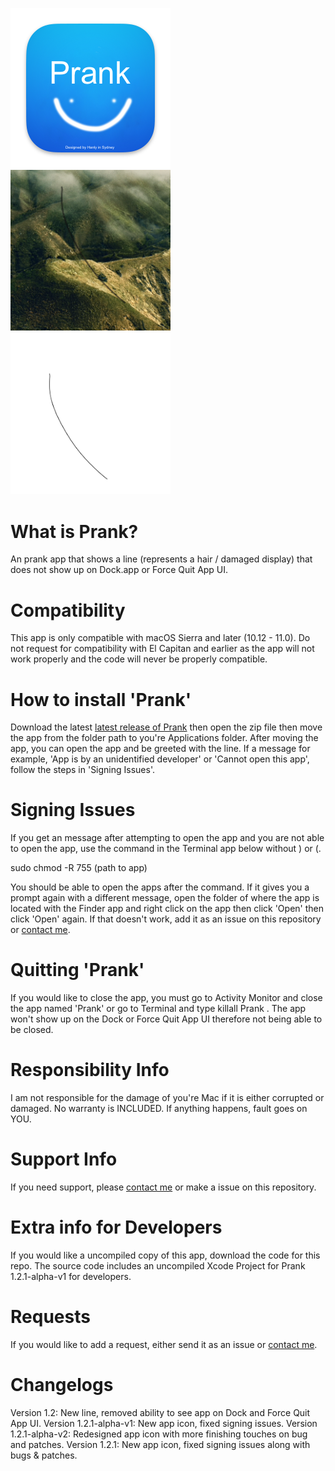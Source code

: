 <img src="AppIcon2.png" width="256"> <img src="Demo.png" width="256"> <img src="hair 3.png" width="256">
# What is Prank?
An prank app that shows a line (represents a hair / damaged display) that does not show up on Dock.app or Force Quit App UI.
# Compatibility
This app is only compatible with macOS Sierra and later (10.12 - 11.0). Do not request for compatibility with El Capitan and earlier as the app will not work properly and the code will never be properly compatible.
# How to install 'Prank'
Download the latest [latest release of Prank](https://github.com/Hanly-Wijaya/Prank-App-Mac/releases/tag/1.2.0) then open the zip file then move the app from the folder path to you're Applications folder. After moving the app, you can open the app and be greeted with the line. If a message for example, 'App is by an unidentified developer' or 'Cannot open this app', follow the steps in 'Signing Issues'.
# Signing Issues
If you get an message after attempting to open the app and you are not able to open the app, use the command in the Terminal app below without ) or (.

sudo chmod -R 755 (path to app) 

You should be able to open the apps after the command. If it gives you a prompt again with a different message, open the folder of where the app is located with the Finder app and right click on the app then click 'Open' then click 'Open' again. If that doesn't work, add it as an issue on this repository or [contact me](mailto:m4halgita@yahoo.com).
# Quitting 'Prank'
If you would like to close the app, you must go to Activity Monitor and close the app named 'Prank' or go to Terminal and type killall Prank . The app won't show up on the Dock or Force Quit App UI therefore not being able to be closed.
# Responsibility Info
I am not responsible for the damage of you're Mac if it is either corrupted or damaged. No warranty is INCLUDED. If anything happens, fault goes on YOU.
# Support Info
If you need support, please [contact me](mailto:m4halgita@yahoo.com) or make a issue on this repository.
# Extra info for Developers
If you would like a uncompiled copy of this app, download the code for this repo. The source code includes an uncompiled Xcode Project for Prank 1.2.1-alpha-v1 for developers.
# Requests
If you would like to add a request, either send it as an issue or [contact me](mailto:m4halgita@yahoo.com).
# Changelogs
Version 1.2: New line, removed ability to see app on Dock and Force Quit App UI.
Version 1.2.1-alpha-v1: New app icon, fixed signing issues.
Version 1.2.1-alpha-v2: Redesigned app icon with more finishing touches on bug and patches.
Version 1.2.1: New app icon, fixed signing issues along with bugs & patches.
